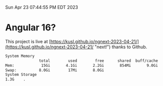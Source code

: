 Sun Apr 23 07:44:55 PM EDT 2023

# Angular 16?


This project is live at [https://kusl.github.io/ngnext-2023-04-21/](https://kusl.github.io/ngnext-2023-04-21/ "next!") thanks to Github.

```bash
System Memory
               total        used        free      shared  buff/cache   available
Mem:            15Gi       4.1Gi       2.2Gi       854Mi       9.0Gi        10Gi
Swap:          8.0Gi        17Mi       8.0Gi
System Storage
1.3G	.
```
```bash
